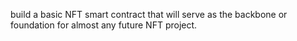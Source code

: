 build a basic NFT smart contract that will serve as the backbone or foundation for almost any future NFT project.